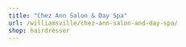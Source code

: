 ```yaml
---
title: "Chez Ann Salon & Day Spa"
url: /williamsville/chez-ann-salon-and-day-spa/
shop: hairdresser
---
```

